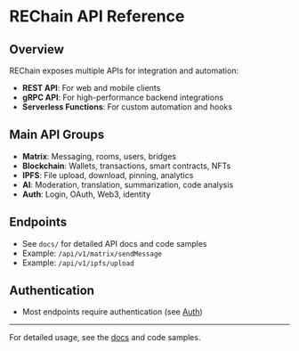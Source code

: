 # REChain API Reference

## Overview
REChain exposes multiple APIs for integration and automation:
- **REST API**: For web and mobile clients
- **gRPC API**: For high-performance backend integrations
- **Serverless Functions**: For custom automation and hooks

## Main API Groups
- **Matrix**: Messaging, rooms, users, bridges
- **Blockchain**: Wallets, transactions, smart contracts, NFTs
- **IPFS**: File upload, download, pinning, analytics
- **AI**: Moderation, translation, summarization, code analysis
- **Auth**: Login, OAuth, Web3, identity

## Endpoints
- See `docs/` for detailed API docs and code samples
- Example: `/api/v1/matrix/sendMessage`
- Example: `/api/v1/ipfs/upload`

## Authentication
- Most endpoints require authentication (see [Auth](#auth))

---

For detailed usage, see the [docs](../docs/) and code samples. 